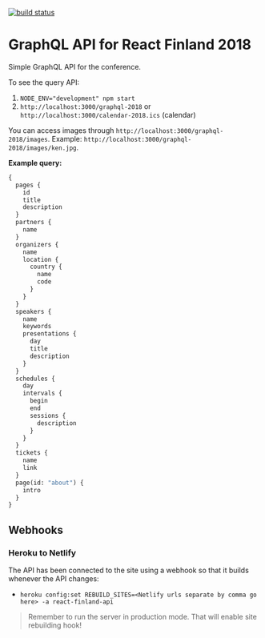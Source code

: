 [![build status](https://secure.travis-ci.org/ReactFinland/graphql-api.svg)](http://travis-ci.org/ReactFinland/graphql-api)

# GraphQL API for React Finland 2018

Simple GraphQL API for the conference.

To see the query API:

1.  `NODE_ENV="development" npm start`
2.  `http://localhost:3000/graphql-2018` or `http://localhost:3000/calendar-2018.ics` (calendar)

You can access images through `http://localhost:3000/graphql-2018/images`. Example: `http://localhost:3000/graphql-2018/images/ken.jpg`.

**Example query:**

```graphql
{
  pages {
    id
    title
    description
  }
  partners {
    name
  }
  organizers {
    name
    location {
      country {
        name
        code
      }
    }
  }
  speakers {
    name
    keywords
    presentations {
      day
      title
      description
    }
  }
  schedules {
    day
    intervals {
      begin
      end
      sessions {
        description
      }
    }
  }
  tickets {
    name
    link
  }
  page(id: "about") {
    intro
  }
}
```

## Webhooks

### Heroku to Netlify

The API has been connected to the site using a webhook so that it builds whenever the API changes:

- `heroku config:set REBUILD_SITES=<Netlify urls separate by comma go here> -a react-finland-api`

> Remember to run the server in production mode. That will enable site rebuilding hook!
